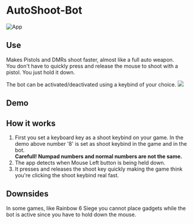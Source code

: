 # AutoShoot-Bot
![App](AutoShoot-Bot/readmeImages/main.png)
## Use
Makes Pistols and DMRs shoot faster, almost like a full auto weapon.  
You don't have to quickly press and release the mouse to shoot with a pistol. You just hold it down.

The bot can be activated/deactivated using a keybind of your choice.
![](/readmeImages/keybind.png)

## Demo

## How it works
1. First you set a keyboard key as a shoot keybind on your game. In the demo above number '8' is set as shoot keybind in the game and in the bot.  
  **Carefull! Numpad numbers and normal numbers are not the same.**
2. The app detects when Mouse Left button is being held down.  
3. It presses and releases the shoot key quickly making the game think you're clicking the shoot keybind real fast.  

## Downsides
In some games, like Rainbow 6 Siege you cannot place gadgets while the bot is active since you have to hold down the mouse.  
